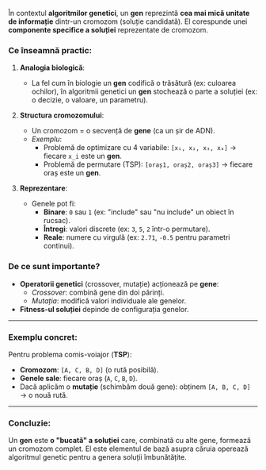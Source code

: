În contextul **algoritmilor genetici**, un **gen** reprezintă **cea mai mică unitate de informație** dintr-un cromozom (soluție candidată). El corespunde unei **componente specifice a soluției** reprezentate de cromozom.  

### Ce înseamnă practic:
1. **Analogia biologică**:  
   - La fel cum în biologie un **gen** codifică o trăsătură (ex: culoarea ochilor), în algoritmii genetici un **gen** stochează o parte a soluției (ex: o decizie, o valoare, un parametru).

2. **Structura cromozomului**:  
   - Un cromozom = o secvență de **gene** (ca un șir de ADN).  
   - *Exemplu*:  
     - Problemă de optimizare cu 4 variabile: `[x₁, x₂, x₃, x₄]` → fiecare `x_i` este un **gen**.  
     - Problemă de permutare (TSP): `[oraș1, oraș2, oraș3]` → fiecare oraș este un **gen**.

3. **Reprezentare**:  
   - Genele pot fi:  
     - **Binare**: `0` sau `1` (ex: "include" sau "nu include" un obiect în rucsac).  
     - **Întregi**: valori discrete (ex: `3`, `5`, `2` într-o permutare).  
     - **Reale**: numere cu virgulă (ex: `2.71`, `-0.5` pentru parametri continui).  

### De ce sunt importante?
- **Operatorii genetici** (crossover, mutație) acționează pe **gene**:  
  - *Crossover*: combină gene din doi părinți.  
  - *Mutația*: modifică valori individuale ale genelor.  
- **Fitness-ul soluției** depinde de configurația genelor.  

---

### Exemplu concret:
Pentru problema comis-voiajor (**TSP**):  
- **Cromozom**: `[A, C, B, D]` (o rută posibilă).  
- **Genele sale**: fiecare oraș (`A`, `C`, `B`, `D`).  
- Dacă aplicăm o **mutație** (schimbăm două gene): obținem `[A, B, C, D]` → o nouă rută.  

---

### Concluzie:
Un **gen** este **o "bucată" a soluției** care, combinată cu alte gene, formează un cromozom complet. El este elementul de bază asupra căruia operează algoritmul genetic pentru a genera soluții îmbunătățite.
